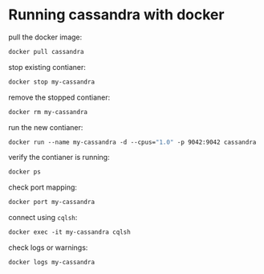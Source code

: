 
# Running cassandra with docker

pull the docker image:
```dockerfile
docker pull cassandra
```

stop existing contianer:
```dockerfile
docker stop my-cassandra
```

remove the stopped contianer:
```dockerfile
docker rm my-cassandra
```

run the new contianer:
```dockerfile
docker run --name my-cassandra -d --cpus="1.0" -p 9042:9042 cassandra
```

verify the contianer is running:
```dockerfile
docker ps
```

check port mapping:
```dockerfile
docker port my-cassandra
```

connect using `cqlsh`:
```dockerfile
docker exec -it my-cassandra cqlsh
```

check logs or warnings:
```dockerfile
docker logs my-cassandra
```

